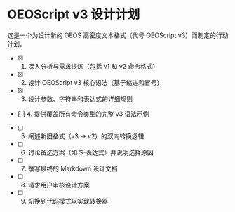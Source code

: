 # OEOScript v3 设计计划

这是一个为设计新的 OEOS 高密度文本格式（代号 OEOScript v3）而制定的行动计划。

- [x] 1. 深入分析与需求提炼（包括 v1 和 v2 命令格式）
- [x] 2. 设计 OEOScript v3 核心语法（基于缩进和冒号）
- [x] 3. 设计参数、字符串和表达式的详细规则
- [-] 4. 提供覆盖所有命令类型的完整 v3 语法示例
- [ ] 5. 阐述新旧格式（v3 -> v2）的双向转换逻辑
- [ ] 6. 讨论备选方案（如 S-表达式）并说明选择原因
- [ ] 7. 撰写最终的 Markdown 设计文档
- [ ] 8. 请求用户审核设计方案
- [ ] 9. 切换到代码模式以实现转换器
